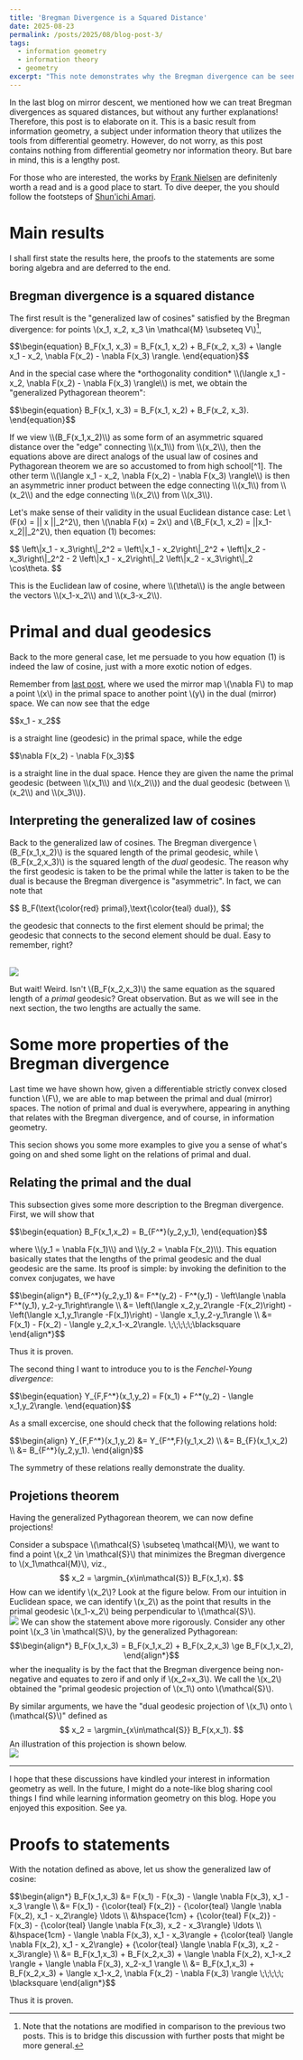 ```yaml
---
title: 'Bregman Divergence is a Squared Distance'
date: 2025-08-23
permalink: /posts/2025/08/blog-post-3/
tags:
  - information geometry
  - information theory
  - geometry
excerpt: "This note demonstrates why the Bregman divergence can be seen as an asymmetric squared distance. This topic is deeply related to the field of information geometry."
---
```


In the last blog on mirror descent, we mentioned how we can treat Bregman divergences as squared distances, but without any further explanations! Therefore, this post is to elaborate on it. This is a basic result from information geometry, a subject under information theory that utilizes the tools from differential geometry. However, do not worry, as this post contains nothing from differential geometry nor information theory. But bare in mind, this is a lengthy post.

For those who are interested, the works by [Frank Nielsen](https://franknielsen.github.io/) are definitenly worth a read and is a good place to start. To dive deeper, the you should follow the footsteps of [Shun'ichi Amari](https://en.wikipedia.org/wiki/Shun%27ichi_Amari).

# Main results
I shall first state the results here, the proofs to the statements are some boring algebra and are deferred to the end.

## Bregman divergence is a squared distance
The first result is the "generalized law of cosines" satisfied by the Bregman divergence: for points \\(x_1, x_2, x_3 \in \mathcal{M} \subseteq V\\)[^notation],
<p>
$$\begin{equation}
	B_F(x_1, x_3) = B_F(x_1, x_2) + B_F(x_2, x_3) + \langle x_1 - x_2, \nabla F(x_2) - \nabla F(x_3) \rangle.
\end{equation}$$
</p>
And in the special case where the *orthogonality condition* \\(\langle x_1 - x_2, \nabla F(x_2) - \nabla F(x_3) \rangle\\) is met, we obtain the "generalized Pythagorean theorem":
<p>
$$\begin{equation}
	B_F(x_1, x_3) = B_F(x_1, x_2) + B_F(x_2, x_3).
\end{equation}$$
</p>
If we view \\(B_F(x_1,x_2)\\) as some form of an asymmetric squared distance over the "edge" connecting \\(x_1\\) from \\(x_2\\), then the equations above are direct analogs of the usual law of cosines and Pythagorean theorem we are so accustomed to from high school[^1]. The other term \\(\langle x_1 - x_2, \nabla F(x_2) - \nabla F(x_3) \rangle\\) is then an asymmetric inner product between the edge connecting \\(x_1\\) from \\(x_2\\) and the edge connecting \\(x_2\\) from \\(x_3\\).

[^notation]: Note that the notations are modified in comparison to the previous two posts. This is to bridge this discussion with further posts that might be more general.
[^1]: I'm assuming the Taiwanese education system here.

Let's make sense of their validity in the usual Euclidean distance case: Let \\(F(x) = || x ||_2^2\\), then \\(\nabla F(x) = 2x\\) and \\(B_F(x_1, x_2) = ||x_1-x_2||_2^2\\), then equation (1) becomes:
<p>
$$
\left\|x_1 - x_3\right\|_2^2 = \left\|x_1 - x_2\right\|_2^2 + \left\|x_2 - x_3\right\|_2^2 - 2 \left\|x_1 - x_2\right\|_2 \left\|x_2 - x_3\right\|_2 \cos\theta.
$$
</p>
This is the Euclidean law of cosine, where \\(\theta\\) is the angle between the vectors \\(x_1-x_2\\) and \\(x_3-x_2\\).


# Primal and dual geodesics
Back to the more general case, let me persuade to you how equation (1) is indeed the law of cosine, just with a more exotic notion of edges.

Remember from [last post](/posts/2025/08/blog-post-2/), where we used the mirror map \\(\nabla F\\) to map a point \\(x\\) in the primal space to another point \\(y\\) in the dual (mirror) space. We can now see that the edge
<p>
$$x_1 - x_2$$
</p>
is a straight line (geodesic) in the primal space, while the edge
<p>
$$\nabla F(x_2) - \nabla F(x_3)$$
</p>
is a straight line in the dual space. Hence they are given the name the primal geodesic (between \\(x_1\\) and \\(x_2\\)) and the dual geodesic (between \\(x_2\\) and \\(x_3\\)).

## Interpreting the generalized law of cosines
Back to the generalized law of cosines. The Bregman divergence \\(B_F(x_1,x_2)\\) is the squared length of the primal geodesic, while \\(B_F(x_2,x_3)\\) is the squared length of the *dual* geodesic. The reason why the first geodesic is taken to be the primal while the latter is taken to be the dual is because the Bregman divergence is "asymmetric". In fact, we can note that
<p>
$$
B_F(\text{\color{red} primal},\text{\color{teal} dual}),
$$
</p>
the geodesic that connects to the first element should be primal; the geodesic that connects to the second element should be dual. Easy to remember, right?

</br><img src='/images/posts/2025-08-23-geodesics.png'>

But wait! Weird. Isn't \\(B_F(x_2,x_3)\\) the same equation as the squared length of a *primal* geodesic? Great observation. But as we will see in the next section, the two lengths are actually the same.


# Some more properties of the Bregman divergence
Last time we have shown how, given a differentiable strictly convex closed function \\(F\\), we are able to map between the primal and dual (mirror) spaces. The notion of primal and dual is everywhere, appearing in anything that relates with the Bregman divergence, and of course, in information geometry.

This secion shows you some more examples to give you a sense of what's going on and shed some light on the relations of primal and dual.

## Relating the primal and the dual
This subsection gives some more description to the Bregman divergence. First, we will show that
<p>
$$\begin{equation}
	B_F(x_1,x_2) = B_{F^*}(y_2,y_1),
\end{equation}$$
</p>
where \\(y_1 = \nabla F(x_1)\\) and \\(y_2 = \nabla F(x_2)\\). This equation basically states that the lengths of the primal geodesic and the dual geodesic are the same. Its proof is simple: by invoking the definition to the convex conjugates, we have
<p>
$$\begin{align*}
	B_{F^*}(y_2,y_1) &= F^*(y_2) - F^*(y_1) - \left\langle \nabla F^*(y_1), y_2-y_1\right\rangle \\
	&= \left(\langle x_2,y_2\rangle -F(x_2)\right) - \left(\langle x_1,y_1\rangle -F(x_1)\right) - \langle x_1,y_2-y_1\rangle \\
	&= F(x_1) - F(x_2) - \langle y_2,x_1-x_2\rangle. \;\;\;\;\;\blacksquare
\end{align*}$$
</p>
Thus it is proven.

The second thing I want to introduce you to is the *Fenchel-Young divergence*:
<p>
$$\begin{equation}
Y_{F,F^*}(x_1,y_2) = F(x_1) + F^*(y_2) - \langle x_1,y_2\rangle.
\end{equation}$$
</p>
As a small excercise, one should check that the following relations hold:
<p>
$$\begin{align}
	Y_{F,F^*}(x_1,y_2)
	&= Y_{F^*,F}(y_1,x_2) \\
	&= B_{F}(x_1,x_2) \\
	&= B_{F^*}(y_2,y_1).
\end{align}$$
</p>
The symmetry of these relations really demonstrate the duality.

## Projetions theorem
Having the generalized Pythagorean theorem, we can now define projections!

Consider a subspace \\(\mathcal{S} \subseteq \mathcal{M}\\), we want to find a point \\(x_2 \in \mathcal{S}\\) that minimizes the Bregman divergence to \\(x_1\mathcal{M}\\), viz.,
$$
x_2 = \argmin_{x\in\mathcal{S}} B_F(x_1,x).
$$
How can we identify \\(x_2\\)? Look at the figure below. From our intuition in Euclidean space, we can identify \\(x_2\\) as the point that results in the primal geodesic \\(x_1-x_2\\) being perpendicular to \\(\mathcal{S}\\).
</br><img src='/images/posts/2025-08-23-primal-projection.png'>
We can show the statement above more rigorously. Consider any other point \\(x_3 \in \mathcal{S}\\), by the generalized Pythagorean:
$$\begin{align*}
	B_F(x_1,x_3) = B_F(x_1,x_2) + B_F(x_2,x_3) \ge B_F(x_1,x_2),
\end{align*}$$
wher the inequality is by the fact that the Bregman divergence being non-negative and equates to zero if and only if \\(x_2=x_3\\). We call the \\(x_2\\) obtained the "primal geodesic projection of \\(x_1\\) onto \\(\mathcal{S}\\).

By similar arguments, we have the "dual geodesic projection of \\(x_1\\) onto \\(\mathcal{S}\\)" defined as
$$
x_2 = \argmin_{x\in\mathcal{S}} B_F(x,x_1).
$$
An illustration of this projection is shown below.
</br><img src='/images/posts/2025-08-23-dual-projection.png'>

---
I hope that these discussions have kindled your interest in information geometry as well. In the future, I might do a note-like blog sharing cool things I find while learning information geometry on this blog. Hope you enjoyed this exposition. See ya.

# Proofs to statements
With the notation defined as above, let us show the generalized law of cosine:
<p>
$$\begin{align*}
	B_F(x_1,x_3) 
	&= F(x_1) - F(x_3) - \langle \nabla F(x_3), x_1 - x_3 \rangle \\
	&= F(x_1) - {\color{teal} F(x_2)} - {\color{teal} \langle \nabla F(x_2), x_1 - x_2\rangle} \ldots \\
	&\hspace{1cm} + {\color{teal} F(x_2)} - F(x_3) - {\color{teal} \langle \nabla F(x_3), x_2 - x_3\rangle} \ldots \\
	&\hspace{1cm} - \langle \nabla F(x_3), x_1 - x_3\rangle + {\color{teal} \langle \nabla F(x_2), x_1 - x_2\rangle} + {\color{teal} \langle \nabla F(x_3), x_2 - x_3\rangle} \\
	&= B_F(x_1,x_3) + B_F(x_2,x_3) + \langle \nabla F(x_2), x_1-x_2 \rangle + \langle \nabla F(x_3), x_2-x_1 \rangle \\
	&= B_F(x_1,x_3) + B_F(x_2,x_3) + \langle x_1-x_2, \nabla F(x_2) - \nabla F(x_3) \rangle \;\;\;\;\; \blacksquare
\end{align*}$$
</p>
Thus it is proven.

